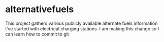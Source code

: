 
# alternativefuels

This project gathers various publicly available alternate fuels information
I've started with electrical charging stations.
I am making this change so I can learn how to commit to git
